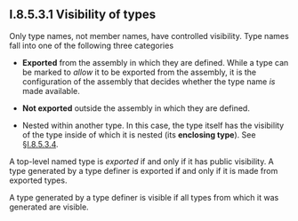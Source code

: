 ## I.8.5.3.1 Visibility of types

Only type names, not member names, have controlled visibility. Type names fall into one of the following three categories

 * **Exported** from the assembly in which they are defined. While a type can be marked to *allow* it to be exported from the assembly, it is the configuration of the assembly that decides whether the type name *is* made available.

 * **Not exported** outside the assembly in which they are defined.

 * Nested within another type. In this case, the type itself has the visibility of the type inside of which it is nested (its **enclosing type**). See §[I.8.5.3.4](#todo-missing-hyperlink).

A top-level named type is *exported* if and only if it has public visibility. A type generated by a type definer is exported if and only if it is made from exported types.

A type generated by a type definer is visible if all types from which it was generated are visible.
